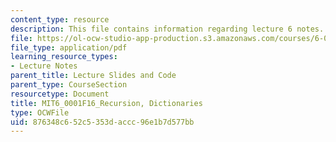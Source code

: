 ```yaml
---
content_type: resource
description: This file contains information regarding lecture 6 notes.
file: https://ol-ocw-studio-app-production.s3.amazonaws.com/courses/6-0001-introduction-to-computer-science-and-programming-in-python-fall-2016/876348c652c5353daccc96e1b7d577bb_MIT6_0001F16_Lec6.pdf
file_type: application/pdf
learning_resource_types:
- Lecture Notes
parent_title: Lecture Slides and Code
parent_type: CourseSection
resourcetype: Document
title: MIT6_0001F16_Recursion, Dictionaries
type: OCWFile
uid: 876348c6-52c5-353d-accc-96e1b7d577bb
---
```

